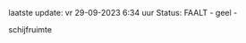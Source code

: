 laatste update: 
vr 29-09-2023  6:34   uur 
Status: FAALT - geel - 
<div class="service Y">schijfruimte</div>